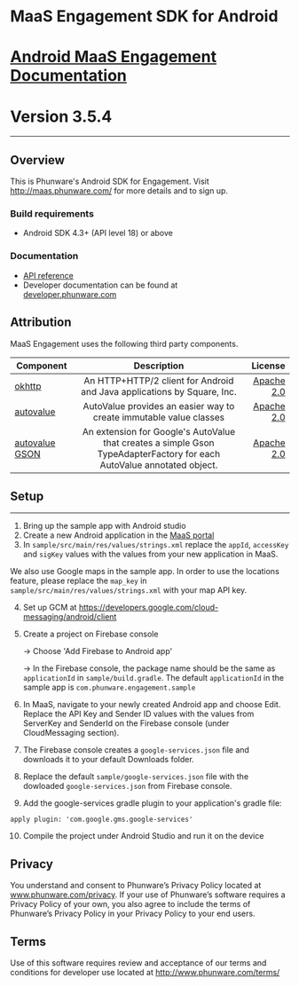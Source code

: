 # MaaS Engagement SDK for Android
  
[Android MaaS Engagement Documentation](http://phunware.github.io/maas-engagement-android-sdk/)  
=======  
**Version 3.5.4**
=======  
________________  
  
  
## Overview  
This is Phunware's Android SDK for Engagement. Visit http://maas.phunware.com/ for more details and to sign up.  
  
### Build requirements  
* Android SDK 4.3+ (API level 18) or above  
  
### Documentation  
  
* [API reference](http://phunware.github.io/maas-engagement-android-sdk/)  
* Developer documentation can be found at  
[developer.phunware.com](https://developer.phunware.com/pages/viewpage.action?pageId=3410099)  
  
Attribution  
-----------  
MaaS Engagement uses the following third party components.  
  
| Component     | Description   | License  |  
| ------------- |:-------------:| -----:|  
| [okhttp](https://github.com/square/okhttp)        | An HTTP+HTTP/2 client for Android and Java applications by Square, Inc. | [Apache 2.0](https://github.com/square/okhttp/blob/master/LICENSE.txt) |  
| [autovalue](https://github.com/google/auto/tree/master/value)        | AutoValue provides an easier way to create immutable value classes | [Apache 2.0](https://github.com/google/auto/blob/master/LICENSE.txt) |  
| [autovalue GSON](https://github.com/rharter/auto-value-gson)        | An extension for Google's AutoValue that creates a simple Gson TypeAdapterFactory for each AutoValue annotated object. | [Apache 2.0](https://github.com/rharter/auto-value-gson/blob/master/LICENSE.txt) |  
  
## Setup  
-------  
1. Bring up the sample app with Android studio  
2. Create a new Android application in the [MaaS portal](https://maas.phunware.com/)  
3. In `sample/src/main/res/values/strings.xml` replace the `appId`, `accessKey` and `sigKey` values with the values from your new application in MaaS.   
  
  We also use Google maps in the sample app. In order to use the locations feature, please replace the `map_key`  in `sample/src/main/res/values/strings.xml` with your map API key.
  
4. Set up GCM at https://developers.google.com/cloud-messaging/android/client  
5. Create a project on Firebase console  
  
    -> Choose 'Add Firebase to Android app'  
  
    -> In the Firebase console, the package name should be the same as `applicationId` in `sample/build.gradle`. The default `applicationId` in the sample app is `com.phunware.engagement.sample`  
      
6. In MaaS, navigate to your newly created Android app and choose Edit. Replace the API Key and Sender ID values with the values from ServerKey and SenderId on the Firebase console (under CloudMessaging section).  
7. The Firebase console creates a `google-services.json` file and downloads it to your default Downloads folder.  
8. Replace the default `sample/google-services.json` file with the dowloaded `google-services.json` from Firebase console.  
9. Add the google-services gradle plugin to your application's gradle file:  
  
  `apply plugin: 'com.google.gms.google-services'`  
    
10. Compile the project under Android Studio and run it on the device  
  
Privacy  
-----------  
You understand and consent to Phunware’s Privacy Policy located at www.phunware.com/privacy. If your use of Phunware’s software requires a Privacy Policy of your own, you also agree to include the terms of Phunware’s Privacy Policy in your Privacy Policy to your end users.  
  
Terms  
-----------  
Use of this software requires review and acceptance of our terms and conditions for developer use located at http://www.phunware.com/terms/
